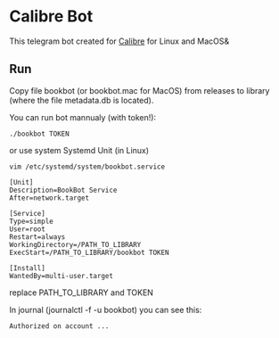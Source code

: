 # Calibre Bot

This telegram bot created for [Calibre](https://calibre-ebook.com) for Linux and MacOS&

## Run

Copy file bookbot (or bookbot.mac for MacOS) from releases to library (where the file metadata.db is located).

You can run bot mannualy (with token!):
```
./bookbot TOKEN
```

or use system Systemd Unit (in Linux)
```
vim /etc/systemd/system/bookbot.service
```

```
[Unit]
Description=BookBot Service
After=network.target

[Service]
Type=simple
User=root
Restart=always
WorkingDirectory=/PATH_TO_LIBRARY
ExecStart=/PATH_TO_LIBRARY/bookbot TOKEN

[Install]
WantedBy=multi-user.target
```
replace PATH_TO_LIBRARY and TOKEN



In journal (journalctl -f -u bookbot) you can see this:
```
Authorized on account ...
```

